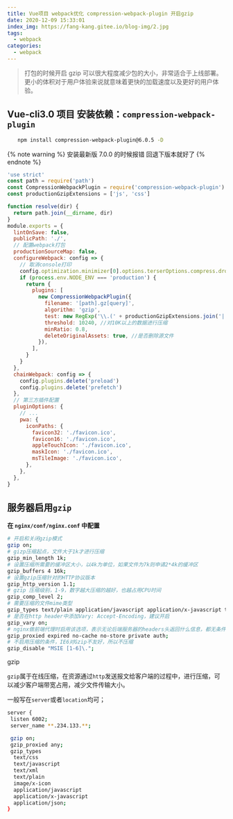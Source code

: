 ```yaml
---
title: Vue项目 webpack优化 compression-webpack-plugin 开启gzip
date: 2020-12-09 15:33:01
index_img: https://fang-kang.gitee.io/blog-img/2.jpg
tags:
  - webpack
categories:
  - webpack
---
```


> 打包的时候开启 gzip 可以很大程度减少包的大小，非常适合于上线部署。更小的体积对于用户体验来说就意味着更快的加载速度以及更好的用户体验。

## Vue-cli3.0 项目 安装依赖：`compression-webpack-plugin`

```bash
　　npm install compression-webpack-plugin@6.0.5 -D
```

{% note warning %}
安装最新版 7.0.0 的时候报错 回退下版本就好了
{% endnote %}

```js
'use strict'
const path = require('path')
const CompressionWebpackPlugin = require('compression-webpack-plugin')
const productionGzipExtensions = ['js', 'css']

function resolve(dir) {
  return path.join(__dirname, dir)
}
module.exports = {
  lintOnSave: false,
  publicPath: './',
  // 配置webpack打包
  productionSourceMap: false,
  configureWebpack: config => {
    // 取消console打印
    config.optimization.minimizer[0].options.terserOptions.compress.drop_console = true
    if (process.env.NODE_ENV === 'production') {
      return {
        plugins: [
          new CompressionWebpackPlugin({
            filename: '[path].gz[query]',
            algorithm: 'gzip',
            test: new RegExp('\\.(' + productionGzipExtensions.join('|') + ')$'), //匹配文件名
            threshold: 10240, //对10K以上的数据进行压缩
            minRatio: 0.8,
            deleteOriginalAssets: true, //是否删除源文件
          }),
        ],
      }
    }
  },
  chainWebpack: config => {
    config.plugins.delete('preload')
    config.plugins.delete('prefetch')
  },
  // 第三方插件配置
  pluginOptions: {
    // ...
    pwa: {
      iconPaths: {
        favicon32: './favicon.ico',
        favicon16: './favicon.ico',
        appleTouchIcon: './favicon.ico',
        maskIcon: './favicon.ico',
        msTileImage: './favicon.ico',
      },
    },
  },
}
```

## 服务器启用`gzip`

**在 `nginx/conf/nginx.conf` 中配置**

```bash
# 开启和关闭gzip模式
gzip on;
# gizp压缩起点，文件大于1k才进行压缩
gzip_min_length 1k;
# 设置压缩所需要的缓冲区大小，以4k为单位，如果文件为7k则申请2*4k的缓冲区
gzip_buffers 4 16k;
# 设置gzip压缩针对的HTTP协议版本
gzip_http_version 1.1;
# gzip 压缩级别，1-9，数字越大压缩的越好，也越占用CPU时间
gzip_comp_level 2;
# 需要压缩的文件mime类型
gzip_types text/plain application/javascript application/x-javascript text/javascript text/css application/xml;
# 是否在http header中添加Vary: Accept-Encoding，建议开启
gzip_vary on;
# nginx做前端代理时启用该选项，表示无论后端服务器的headers头返回什么信息，都无条件启用压缩
gzip_proxied expired no-cache no-store private auth;
# 不启用压缩的条件，IE6对Gzip不友好，所以不压缩
gzip_disable "MSIE [1-6]\.";
```

gzip

`gzip`属于在线压缩，在资源通过`http`发送报文给客户端的过程中，进行压缩，可以减少客户端带宽占用，减少文件传输大小。

一般写在`server`或者`location`均可；

```bash
server {
 listen 6002;
 server_name **.234.133.**;

 gzip on;
 gzip_proxied any;
 gzip_types
  text/css
  text/javascript
  text/xml
  text/plain
  image/x-icon
  application/javascript
  application/x-javascript
  application/json;
}
```
